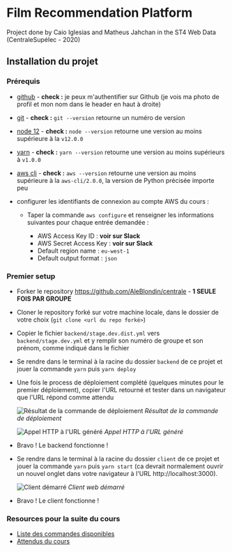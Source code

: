 # Film Recommendation Platform

Project done by Caio Iglesias and Matheus Jahchan in the ST4 Web Data (CentraleSupélec - 2020) 

## Installation du projet

### Prérequis

- [github](https://github.com) - **check :** je peux m'authentifier sur Github (je vois ma photo de profil et mon nom dans le header en haut à droite)
- [git](https://git-scm.com/book/en/v2/Getting-Started-Installing-Git) - **check :** `git --version` retourne un numéro de version
- [node 12](https://nodejs.org/en/download/) - **check :** `node --version` retourne une version au moins supérieure à la `v12.0.0`
- [yarn](https://yarnpkg.com/getting-started/install) - **check :** `yarn --version` retourne une version au moins supérieurs à `v1.0.0`
- [aws cli](https://docs.aws.amazon.com/cli/latest/userguide/install-cliv2.html) - **check :** `aws --version` retourne une version au moins supérieure à la `aws-cli/2.0.0`, la version de Python précisée importe peu
- configurer les identifiants de connexion au compte AWS du cours :

    - Taper la commande `aws configure` et renseigner les informations suivantes pour chaque entrée demandée :

        - AWS Access Key ID : **voir sur Slack**
        - AWS Secret Access Key : **voir sur Slack**
        - Default region name : `eu-west-1`
        - Default output format : `json`

### Premier setup

- Forker le repository https://github.com/AleBlondin/centrale - **1 SEULE FOIS PAR GROUPE**
- Cloner le repository forké sur votre machine locale, dans le dossier de votre choix (`git clone <url du repo forké>`)
- Copier le fichier `backend/stage.dev.dist.yml` vers `backend/stage.dev.yml` et y remplir son numéro de groupe et son prénom, comme indiqué dans le fichier
- Se rendre dans le terminal à la racine du dossier `backend` de ce projet et jouer la commande `yarn` puis `yarn deploy`
- Une fois le process de déploiement complété (quelques minutes pour le premier déploiement), copier l'URL retourné et tester dans un navigateur que l'URL répond comme attendu

    ![Résultat de la commande de déploiement](doc/assets/yarn_deploy.png)
    *Résultat de la commande de déploiement*

    ![Appel HTTP à l'URL généré](doc/assets/hello_return.png)
    *Appel HTTP à l'URL généré*

- Bravo ! Le backend fonctionne !
- Se rendre dans le terminal à la racine du dossier `client` de ce projet et jouer la commande `yarn` puis `yarn start` (ca devrait normalement ouvrir un nouvel onglet dans votre navigateur à l'URL http://localhost:3000).

    ![Client démarré](doc/assets/react_start.png)
    *Client web démarré*

- Bravo ! Le client fonctionne !

### Resources pour la suite du cours

- [Liste des commandes disponibles](doc/available_commands.md)
- [Attendus du cours](doc/expectations.md)
